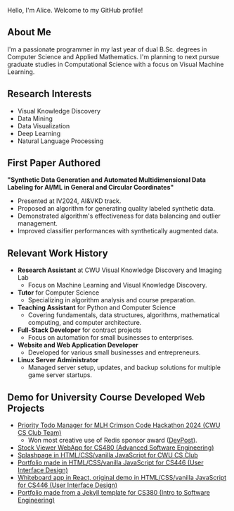 Hello, I'm Alice. Welcome to my GitHub profile!

## About Me

I'm a passionate programmer in my last year of dual B.Sc. degrees in Computer Science and Applied Mathematics. I'm planning to next pursue graduate studies in Computational Science with a focus on Visual Machine Learning.

## Research Interests

- Visual Knowledge Discovery
- Data Mining
- Data Visualization
- Deep Learning
- Natural Language Processing

## First Paper Authored

**"Synthetic Data Generation and Automated Multidimensional Data Labeling for AI/ML in General and Circular Coordinates"**
- Presented at IV2024, AI&VKD track.
- Proposed an algorithm for generating quality labeled synthetic data.
- Demonstrated algorithm's effectiveness for data balancing and outlier management.
- Improved classifier performances with synthetically augmented data.

## Relevant Work History

- **Research Assistant** at CWU Visual Knowledge Discovery and Imaging Lab
  - Focus on Machine Learning and Visual Knowledge Discovery.
- **Tutor** for Computer Science
  - Specializing in algorithm analysis and course preparation.
- **Teaching Assistant** for Python and Computer Science
  - Covering fundamentals, data structures, algorithms, mathematical computing, and computer architecture.
- **Full-Stack Developer** for contract projects
  - Focus on automation for small businesses to enterprises.
- **Website and Web Application Developer**
  - Developed for various small businesses and entrepreneurs.
- **Linux Server Administrator**
  - Managed server setup, updates, and backup solutions for multiple game server startups.

## Demo for University Course Developed Web Projects

- [Priority Todo Manager for MLH Crimson Code Hackathon 2024 (CWU CS Club Team)](https://github.com/CWUsers/Priority-Todo-Manager)  
  - Won most creative use of Redis sponsor award ([DevPost](https://devpost.com/software/priority-todo-manager)).
- [Stock Viewer WebApp for CS480 (Advanced Software Engineering)](https://github.com/CS480-Group-E/StockViewer-WebApp)
- [Splashpage in HTML/CSS/vanilla JavaScript for CWU CS Club](https://cwu-cs-club.github.io/club-webpage-splash/)
- [Portfolio made in HTML/CSS/vanilla JavaScript for CS446 (User Interface Design)](https://avaavarai.github.io/cs446-portfolio-webpage/)
- [Whiteboard app in React, original demo in HTML/CSS/vanilla JavaScript for CS446 (User Interface Design)](https://avaavarai.github.io/CS446_MapMaker/)
- [Portfolio made from a Jekyll template for CS380 (Intro to Software Engineering)](https://avaavarai.github.io/AvaAvarai.github.io.CS380/)
